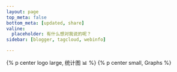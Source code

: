 ```yaml
---
layout: page
top_meta: false
bottom_meta: [updated, share]
valine:
  placeholder: 有什么想对我说的呢？
sidebar: [blogger, tagcloud, webinfo]

---
```



{% p center logo large, 统计图 📊 %}
{% p center small, Graphs %}



<div id="categories-chart"></div>



<!-- "data-length"为显示标签个数(从多到少)，默认为10 -->
<div id="tags-chart" data-length="10"></div>





<div id="posts-chart"></div>